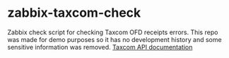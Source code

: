# zabbix-taxcom-check
Zabbix check script for checking Taxcom OFD receipts errors.
This repo was made for demo purposes so it has no development history and some sensitive information was removed.
[Taxcom API documentation](https://lk-ofd.taxcom.ru/ApiHelp/)
